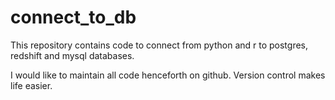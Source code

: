 # connect_to_db
This repository contains code to connect from python and r to postgres, redshift and mysql databases.

I would like to maintain all code henceforth on github. Version control makes life easier. 
